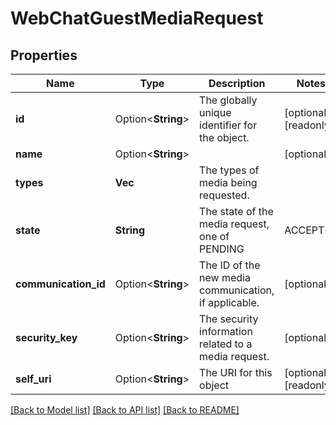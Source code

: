 # WebChatGuestMediaRequest

## Properties

Name | Type | Description | Notes
------------ | ------------- | ------------- | -------------
**id** | Option<**String**> | The globally unique identifier for the object. | [optional][readonly]
**name** | Option<**String**> |  | [optional]
**types** | **Vec<String>** | The types of media being requested. | 
**state** | **String** | The state of the media request, one of PENDING|ACCEPTED|DECLINED|TIMEDOUT|CANCELLED|ERRORED. | 
**communication_id** | Option<**String**> | The ID of the new media communication, if applicable. | [optional]
**security_key** | Option<**String**> | The security information related to a media request. | [optional]
**self_uri** | Option<**String**> | The URI for this object | [optional][readonly]

[[Back to Model list]](../README.md#documentation-for-models) [[Back to API list]](../README.md#documentation-for-api-endpoints) [[Back to README]](../README.md)


